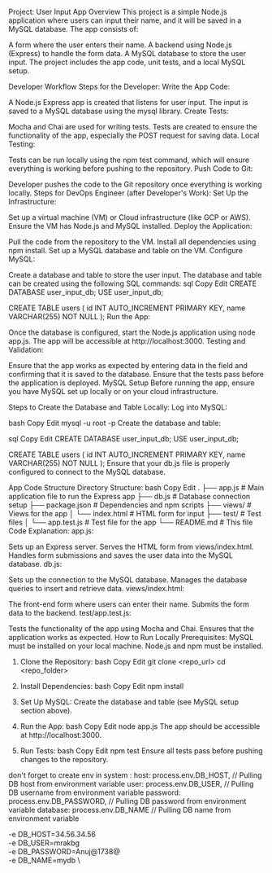 Project: User Input App
Overview
This project is a simple Node.js application where users can input their name, and it will be saved in a MySQL database. The app consists of:

A form where the user enters their name.
A backend using Node.js (Express) to handle the form data.
A MySQL database to store the user input.
The project includes the app code, unit tests, and a local MySQL setup.

Developer Workflow
Steps for the Developer:
Write the App Code:

A Node.js Express app is created that listens for user input.
The input is saved to a MySQL database using the mysql library.
Create Tests:

Mocha and Chai are used for writing tests.
Tests are created to ensure the functionality of the app, especially the POST request for saving data.
Local Testing:

Tests can be run locally using the npm test command, which will ensure everything is working before pushing to the repository.
Push Code to Git:

Developer pushes the code to the Git repository once everything is working locally.
Steps for DevOps Engineer (after Developer's Work):
Set Up the Infrastructure:

Set up a virtual machine (VM) or Cloud infrastructure (like GCP or AWS).
Ensure the VM has Node.js and MySQL installed.
Deploy the Application:

Pull the code from the repository to the VM.
Install all dependencies using npm install.
Set up a MySQL database and table on the VM.
Configure MySQL:

Create a database and table to store the user input. The database and table can be created using the following SQL commands:
sql
Copy
Edit
CREATE DATABASE user_input_db;
USE user_input_db;

CREATE TABLE users (
    id INT AUTO_INCREMENT PRIMARY KEY,
    name VARCHAR(255) NOT NULL
);
Run the App:

Once the database is configured, start the Node.js application using node app.js.
The app will be accessible at http://localhost:3000.
Testing and Validation:

Ensure that the app works as expected by entering data in the field and confirming that it is saved to the database.
Ensure that the tests pass before the application is deployed.
MySQL Setup
Before running the app, ensure you have MySQL set up locally or on your cloud infrastructure.

Steps to Create the Database and Table Locally:
Log into MySQL:

bash
Copy
Edit
mysql -u root -p
Create the database and table:

sql
Copy
Edit
CREATE DATABASE user_input_db;
USE user_input_db;

CREATE TABLE users (
    id INT AUTO_INCREMENT PRIMARY KEY,
    name VARCHAR(255) NOT NULL
);
Ensure that your db.js file is properly configured to connect to the MySQL database.

App Code Structure
Directory Structure:
bash
Copy
Edit
.
├── app.js                 # Main application file to run the Express app
├── db.js                  # Database connection setup
├── package.json           # Dependencies and npm scripts
├── views/                 # Views for the app
│   └── index.html         # HTML form for input
├── test/                  # Test files
│   └── app.test.js        # Test file for the app
└── README.md              # This file
Code Explanation:
app.js:

Sets up an Express server.
Serves the HTML form from views/index.html.
Handles form submissions and saves the user data into the MySQL database.
db.js:

Sets up the connection to the MySQL database.
Manages the database queries to insert and retrieve data.
views/index.html:

The front-end form where users can enter their name.
Submits the form data to the backend.
test/app.test.js:

Tests the functionality of the app using Mocha and Chai.
Ensures that the application works as expected.
How to Run Locally
Prerequisites:
MySQL must be installed on your local machine.
Node.js and npm must be installed.
1. Clone the Repository:
bash
Copy
Edit
git clone <repo_url>
cd <repo_folder>
2. Install Dependencies:
bash
Copy
Edit
npm install
3. Set Up MySQL:
Create the database and table (see MySQL setup section above).
4. Run the App:
bash
Copy
Edit
node app.js
The app should be accessible at http://localhost:3000.

5. Run Tests:
bash
Copy
Edit
npm test
Ensure all tests pass before pushing changes to the repository.

don't forget to create env in system : 
host: process.env.DB_HOST,  // Pulling DB host from environment variable
  user: process.env.DB_USER,  // Pulling DB username from environment variable
  password: process.env.DB_PASSWORD,  // Pulling DB password from environment variable
  database: process.env.DB_NAME  // Pulling DB name from environment variable




  -e DB_HOST=34.56.34.56 \
  -e DB_USER=mrakbg \
  -e DB_PASSWORD=Anuj@1738@ \
  -e DB_NAME=mydb \
